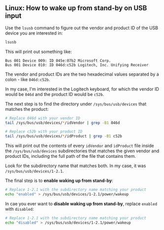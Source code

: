 ## Linux: How to wake up from stand-by on USB input

Use the `lsusb` command to figure out the vendor and product ID of the USB device you are interested in:

```sh
lsusb
```

This will print out something like:

```
Bus 001 Device 009: ID 045e:07b2 Microsoft Corp.
Bus 001 Device 010: ID 046d:c52b Logitech, Inc. Unifying Receiver
```

The vendor and product IDs are the two hexadecimal values separated by a colon - like `046d:c52b`.

In my case, I'm interested in the Logitech keyboard, for which the vendor ID would be `046d` and the product ID would be `c52b`.

The next step is to find the directory under `/sys/bus/usb/devices` that matches the product:

```sh
# Replace 046d with your vendor ID
tail /sys/bus/usb/devices/*/idVendor | grep -B1 046d

# Replace c52b with your product ID
tail /sys/bus/usb/devices/*/idProduct | grep -B1 c52b
```

This will print out the contents of every `idVendor` and `idProduct` file inside the `/sys/bus/usb/devices` subdirectories that matches the given vendor and product IDs, including the full path of the file that contains them.

Look for the subdirectory name that matches both. In my case, it was `/sys/bus/usb/devices/1-2.1`.

The final step is to **enable waking up from stand-by**:

```sh
# Replace 1-2.1 with the subdirectory name matching your product
echo "enabled" > /sys/bus/usb/devices/1-2.1/power/wakeup
```

In cae you ever want to **disable waking up from stand-by**, replace `enabled` with `disabled`:

```sh
# Replace 1-2.1 with the subdirectory name matching your product
echo "disabled" > /sys/bus/usb/devices/1-2.1/power/wakeup
```
